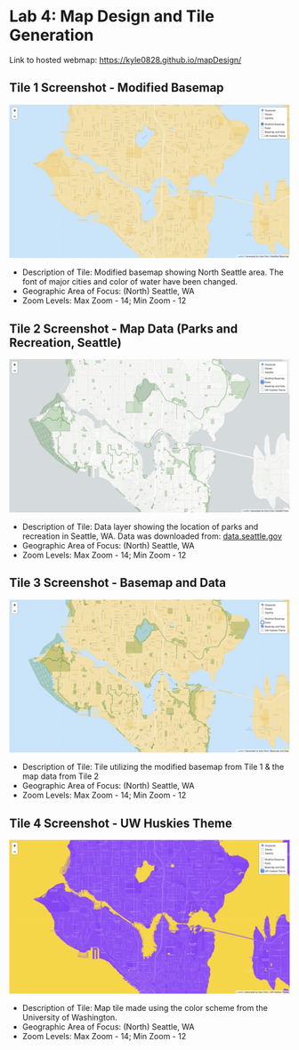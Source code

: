 # Lab 4: Map Design and Tile Generation
Link to hosted webmap: https://kyle0828.github.io/mapDesign/

## Tile 1 Screenshot - Modified Basemap
![Map Image](img/tile1.png)

- Description of Tile: Modified basemap showing North Seattle area. The font of major cities and color of water have been changed.
- Geographic Area of Focus: (North) Seattle, WA
- Zoom Levels: Max Zoom - 14; Min Zoom - 12

## Tile 2 Screenshot - Map Data (Parks and Recreation, Seattle)
![Map Image](img/tile2.png)

- Description of Tile: Data layer showing the location of parks and recreation in Seattle, WA.
Data was downloaded from: [data.seattle.gov](https://data.seattle.gov/Parks-and-Recreation/Seattle-Parks-and-Recreation-GIS-Map-Layer-Shapefi/ptpk-refv/data)
- Geographic Area of Focus: (North) Seattle, WA
- Zoom Levels: Max Zoom - 14; Min Zoom - 12

## Tile 3 Screenshot - Basemap and Data
![Map Image](img/tile3.png)

- Description of Tile: Tile utilizing the modified basemap from Tile 1 & the map data from Tile 2
- Geographic Area of Focus: (North) Seattle, WA
- Zoom Levels: Max Zoom - 14; Min Zoom - 12

## Tile 4 Screenshot - UW Huskies Theme
![Map Image](img/tile4.png)

- Description of Tile: Map tile made using the color scheme from the University of Washington.
- Geographic Area of Focus: (North) Seattle, WA
- Zoom Levels: Max Zoom - 14; Min Zoom - 12
